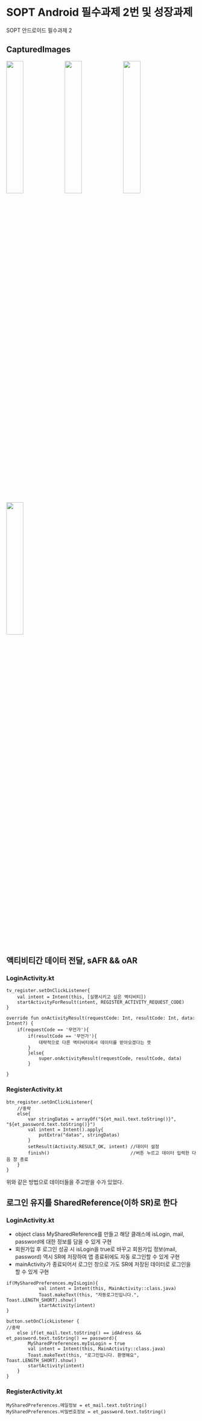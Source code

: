 # SOPT Android 필수과제 2번 및 성장과제
SOPT 안드로이드 필수과제 2

## CapturedImages
<img src="https://user-images.githubusercontent.com/54518925/79833490-68ab6080-83e6-11ea-90c1-3e38352afde2.png" width="30%"></img>
<img src="https://user-images.githubusercontent.com/54518925/79833712-cfc91500-83e6-11ea-9a39-65fe7721f58c.png" width="30%"></img>
<img src="https://user-images.githubusercontent.com/54518925/79833600-9ee8e000-83e6-11ea-9491-fbcdf74a9729.png" width="30%"></img>
<img src="https://user-images.githubusercontent.com/54518925/79833632-b0ca8300-83e6-11ea-845c-8c2a4444eef0.png" width="30%"></img>

## 액티비티간 데이터 전달, sAFR && oAR
### LoginActivity.kt
```
tv_register.setOnClickListener{
    val intent = Intent(this, [실행시키고 싶은 액티비티])
    startActivityForResult(intent, REGISTER_ACTIVITY_REQUEST_CODE)
}
```
```
override fun onActivityResult(requestCode: Int, resultCode: Int, data: Intent?) {
    if(requestCode == '무언가'){
        if(resultCode == '무언가'){
            대략적으로 다른 액티비티에서 데이터를 받아오겠다는 뜻
        }
        }else{
            super.onActivityResult(requestCode, resultCode, data)
        }

}
```

### RegisterActivity.kt
```
btn_register.setOnClickListener{
    //중략
    else{
        var stringDatas = arrayOf("${et_mail.text.toString()}", "${et_password.text.toString()}")
        val intent = Intent().apply{
            putExtra("datas", stringDatas)
        }
        setResult(Activity.RESULT_OK, intent) //데이터 설정
        finish()                              //버튼 누르고 데이터 입력한 다음 창 종료
    }
}
```

위와 같은 방법으로 데이터들을 주고받을 수가 있었다.

## 로그인 유지를 SharedReference(이하 SR)로 한다
### LoginActivity.kt
+ object class MySharedReference를 만들고 해당 클래스에 isLogin, mail, password에 대한 정보를 담을 수 있게 구현
+ 회원가입 후 로그인 성공 시 isLogin을 true로 바꾸고 회원가입 정보(mail, password) 역시 SR에 저장하여 앱 종료뒤에도 자동 로그인할 수 있게 구현
+ mainActivity가 종료되어서 로그인 창으로 가도 SR에 저장된 데이터로 로그인을 할 수 있게 구현

```
if(MySharedPreferences.myIsLogin){
            val intent = Intent(this, MainActivity::class.java)
            Toast.makeText(this, "자동로그인입니다.", Toast.LENGTH_SHORT).show()
            startActivity(intent)
}
```
```
button.setOnClickListener {
//중략
	else if(et_mail.text.toString() == idAdress && et_password.text.toString() == password){
		MySharedPreferences.myIsLogin = true
		val intent = Intent(this, MainActivity::class.java)
		Toast.makeText(this, "로그인입니다. 환영해요", Toast.LENGTH_SHORT).show()
		startActivity(intent)
	}
}
```

### RegisterActivity.kt
```
MySharedPreferences.메일정보 = et_mail.text.toString()
MySharedPreferences.비밀번호정보 = et_password.text.toString()
```
